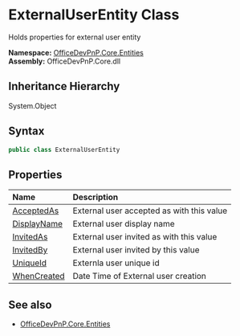 # ExternalUserEntity Class
 Holds properties for external user entity   

**Namespace:** [OfficeDevPnP.Core.Entities](OfficeDevPnP.Core.Entities.md)  
**Assembly:** OfficeDevPnP.Core.dll  
## Inheritance Hierarchy
System.Object  
## Syntax
```C#
public class ExternalUserEntity
```
## Properties
|**Name**|**Description**|
|:-----|:-----|
| [AcceptedAs](OfficeDevPnP.Core.Entities.ExternalUserEntity.AcceptedAs.md) | External user accepted as with this value
| [DisplayName](OfficeDevPnP.Core.Entities.ExternalUserEntity.DisplayName.md) | External user display name
| [InvitedAs](OfficeDevPnP.Core.Entities.ExternalUserEntity.InvitedAs.md) | External user invited as with this value
| [InvitedBy](OfficeDevPnP.Core.Entities.ExternalUserEntity.InvitedBy.md) | External user invited by this value
| [UniqueId](OfficeDevPnP.Core.Entities.ExternalUserEntity.UniqueId.md) | Externla user unique id
| [WhenCreated](OfficeDevPnP.Core.Entities.ExternalUserEntity.WhenCreated.md) | Date Time of External user creation
## See also
- [OfficeDevPnP.Core.Entities](OfficeDevPnP.Core.Entities.md)

